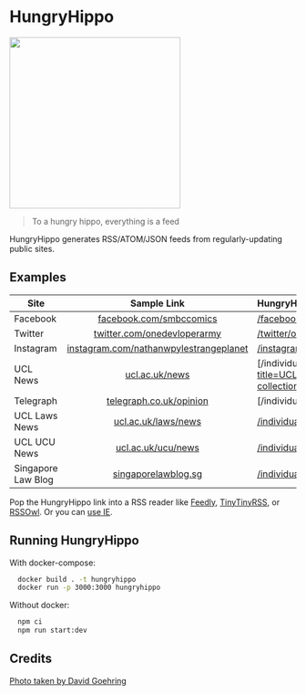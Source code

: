 # HungryHippo

<img src="https://live.staticflickr.com/3436/3225591269_5001acef98_b_d.jpg" width="300" />

> To a hungry hippo, everything is a feed

HungryHippo generates RSS/ATOM/JSON feeds from regularly-updating public sites.

## Examples

| Site      |                         Sample Link                          | HungryHippo Link                                             |
| --------- | :----------------------------------------------------------: | :----------------------------------------------------------- |
| Facebook  |  [facebook.com/smbccomics](https://facebook.com/smbccomics)  | [/facebook/smbccomics](https://hungryhippo.ketupat.me/facebook/smbccomics) |
| Twitter   | [twitter.com/onedevloperarmy](https://twitter.com/onedevloperarmy) | [/twitter/onedevloperarmy](https://hungryhippo.ketupat.me/twitter/onedevloperarmy) |
| Instagram | [instagram.com/nathanwpylestrangeplanet](https://instagram.com/nathanwpylestrangeplanet) | [/instagram/nathanwpylestrangeplanet](https://hungryhippo.ketupat.me/instagram/nathanwpylestrangeplanet) |
| UCL News  |          [ucl.ac.uk/news](https://ucl.ac.uk/news/)           | [/individual-site/ucl.ac.uk/news/?url=https://search2.ucl.ac.uk/s/search.json?collection=drupal-push-news-news&meta_UclCommunicationType=%22top+stories%22](https://hungryhippo.ketupat.me/individual-site/ucl.ac.uk/news/?title=UCL%20News&description=Follow%20all%20the%20latest%20news%20from%20the%20UCL%20media%20relations%20team,%20view%20UCL%27s%20presence%20in%20the%20media,%20and%20get%20in%20touch%20for%20more%20information%20and%20access%20to%20UCL%20experts.&url=https://search2.ucl.ac.uk/s/search.json?collection=drupal-push-news-news&meta_UclCommunicationType=%22top+stories%22) |
| Telegraph | [telegraph.co.uk/opinion](https://www.telegraph.co.uk/opinion) | [/individual-site/telegraph.co.uk/?url=https://www.telegraph.co.uk/opinion/](https://hungryhippo.ketupat.me/individual-site/telegraph.co.uk/?url=https://www.telegraph.co.uk/opinion/) |
| UCL Laws News | [ucl.ac.uk/laws/news](https://www.ucl.ac.uk/laws/news) | [/individual-site/ucl.ac.uk/news/?url=https://cms-feed.ucl.ac.uk/s/search.json?collection=drupal-laws-new%26&meta_UclOrgUnit=%22UCL Faculty of Laws%22&title=UCL%20Laws%20News](https://hungryhippo.ketupat.me/individual-site/ucl.ac.uk/news/?url=https://cms-feed.ucl.ac.uk/s/search.json?collection=drupal-laws-new%26&meta_UclOrgUnit=%22UCL%20Faculty%20of%20Laws%22&title=UCL%20Laws%20News) |
| UCL UCU News | [ucl.ac.uk/ucu/news](https://www.ucl.ac.uk/ucu/news) | [/individual-site/ucl.ac.uk/news/?url=https://cms-feed.ucl.ac.uk/s/search.json?collection=drupal-professional-services-news%26meta_UclOrgUnit="UCL UCU"&title=UCL UCU](https://hungryhippo.ketupat.me/individual-site/ucl.ac.uk/news/?url=https://cms-feed.ucl.ac.uk/s/search.json?collection=drupal-professional-services-news%26meta_UclOrgUnit=%22UCL%20UCU%22&title=UCL%20UCU)
| Singapore Law Blog | [singaporelawblog.sg](https://singaporelawblog.sg) | [/individual-site/singaporelawblog.sg](https://hungryhippo.ketupat.me/individual-site/singaporelawblog.sg)

Pop the HungryHippo link into a RSS reader like [Feedly](https://feedly.com), [TinyTinyRSS](https://tt-rss.org/), or [RSSOwl](http://www.rssowl.org). Or you can [use IE](https://www.wikihow.com/Subscribe-to-and-Read-RSS-Feeds-with-Internet-Explorer).

## Running HungryHippo

With docker-compose:

```bash
  docker build . -t hungryhippo
  docker run -p 3000:3000 hungryhippo
```

Without docker:

```bash
  npm ci
  npm run start:dev
```

## Credits

[Photo taken by David Goehring](https://www.flickr.com/photos/carbonnyc/3225591269)
